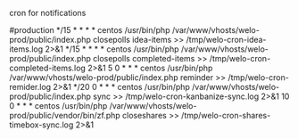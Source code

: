 cron for notifications


#production
*/15 *  *  *  * centos  /usr/bin/php /var/www/vhosts/welo-prod/public/index.php closepolls idea-items >> /tmp/welo-cron-idea-items.log  2>&1
*/15 *  *  *  * centos  /usr/bin/php /var/www/vhosts/welo-prod/public/index.php closepolls completed-items >> /tmp/welo-cron-completed-items.log  2>&1
5    0  *  *  * centos  /usr/bin/php /var/www/vhosts/welo-prod/public/index.php reminder >> /tmp/welo-cron-remider.log 2>&1
*/20   0  *  *  * centos  /usr/bin/php /var/www/vhosts/welo-prod/public/index.php sync >> /tmp/welo-cron-kanbanize-sync.log 2>&1
10   0  *  *  * centos  /usr/bin/php /var/www/vhosts/welo-prod/public/vendor/bin/zf.php closeshares >> /tmp/welo-cron-shares-timebox-sync.log 2>&1